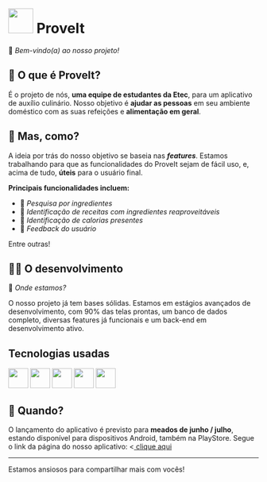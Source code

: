 # <img src="./frontend/src/assets/proveitIcon.png" height="50px"> ProveIt
👋 _Bem-vindo(a) ao nosso projeto!_



## 🥘 O que é ProveIt?
É o projeto de nós, **uma equipe de estudantes da Etec**, para um aplicativo de auxílio culinário. Nosso objetivo é **ajudar as pessoas** em seu ambiente doméstico com as suas refeições e **alimentação em geral**.



## 💭 Mas, como?
A ideia por trás do nosso objetivo se baseia nas _**features**_. Estamos trabalhando para que as funcionalidades do ProveIt sejam de fácil uso, e, acima de tudo, **úteis** para o usuário final.

**Principais funcionalidades incluem:**

- 🔎 _Pesquisa por ingredientes_
- 🥪 _Identificação de receitas com ingredientes reaproveitáveis_
- 🍗 _Identificação de calorias presentes_
- 👤 _Feedback do usuário_

Entre outras!

## 👨‍💻 O desenvolvimento
🤔 _Onde estamos?_

O nosso projeto já tem bases sólidas. Estamos em estágios avançados de desenvolvimento, com 90% das telas prontas, um banco de dados completo, diversas features já funcionais e um back-end em desenvolvimento ativo.


## Tecnologias usadas
<img src="https://cdn.jsdelivr.net/gh/devicons/devicon/icons/react/react-original.svg" height=40/> <img src="https://cdn.jsdelivr.net/gh/devicons/devicon/icons/csharp/csharp-plain.svg" height=40/> <img src="https://cdn.jsdelivr.net/gh/devicons/devicon/icons/mysql/mysql-original.svg" height=40/> <img src="https://cdn.jsdelivr.net/gh/devicons/devicon/icons/dotnetcore/dotnetcore-original.svg" height=40/> <img src="https://cdn.jsdelivr.net/gh/devicons/devicon/icons/azure/azure-original.svg" height=40/> 

## 📆 Quando?
O lançamento do aplicativo é previsto para **meados de junho / julho**, estando disponível para dispositivos Android, também na PlayStore. Segue o link da página do nosso aplicativo: <<a href="http://www.proveitapp.vercel.app"> clique aqui </a>

<hr>

Estamos ansiosos para compartilhar mais com vocês!
